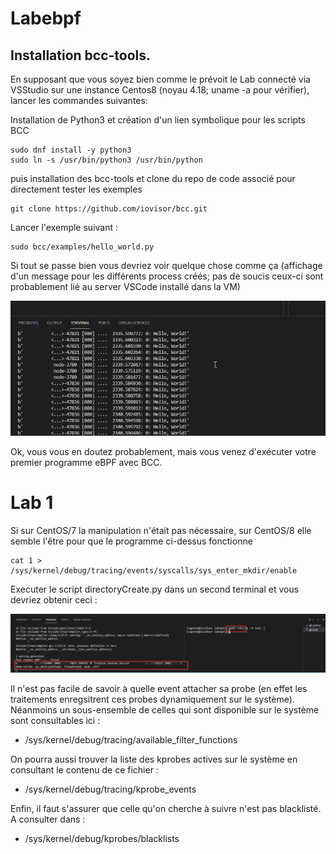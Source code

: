 # Labebpf

## Installation bcc-tools.
En supposant que vous soyez bien comme le prévoit le Lab connecté via VSStudio sur une instance Centos8 (noyau 4.18; uname -a pour vérifier), lancer les commandes suivantes:

Installation de Python3 et création d'un lien symbolique pour les scripts BCC

```
sudo dnf install -y python3
sudo ln -s /usr/bin/python3 /usr/bin/python
```

puis installation des bcc-tools et clone du repo de code associé pour directement tester les exemples

```sudo dnf -y install bcc-tools 
git clone https://github.com/iovisor/bcc.git
```

Lancer l'exemple suivant :

```
sudo bcc/examples/hello_world.py
```

Si tout se passe bien vous devriez voir quelque chose comme ça (affichage d'un message pour les différents process créés; pas de soucis ceux-ci sont probablement lié au server VSCode installé dans la VM)

![helloworld](images/hello_world.png)

Ok, vous vous en doutez probablement, mais vous venez d'exécuter votre premier programme eBPF avec BCC.

# Lab 1

Si sur CentOS/7 la manipulation n'était pas nécessaire, sur CentOS/8 elle semble l'être pour que le programme ci-dessus fonctionne 

```
cat 1 > /sys/kernel/debug/tracing/events/syscalls/sys_enter_mkdir/enable
```

Executer le script directoryCreate.py dans un second terminal et vous devriez obtenir ceci :

![directorycreate](images/DirectoryCreate.png)

Il n'est pas facile de savoir à quelle event attacher sa probe (en effet les traitements enregsitrent ces probes dynamiquement sur le système).
Néanmoins un sous-ensemble de celles qui sont disponible sur le système sont consultables ici :
* /sys/kernel/debug/tracing/available_filter_functions

On pourra aussi trouver la liste des kprobes actives sur le système en consultant le contenu de ce fichier :
* /sys/kernel/debug/tracing/kprobe_events

Enfin, il faut s'assurer que celle qu'on cherche à suivre n'est pas blacklisté. A consulter dans :
* /sys/kernel/debug/kprobes/blacklists